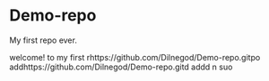 # Demo-repo
My first repo ever.

welcome!
to my first rhttps://github.com/Dilnegod/Demo-repo.gitpo
addhttps://github.com/Dilnegod/Demo-repo.gitd
addd
n
suo